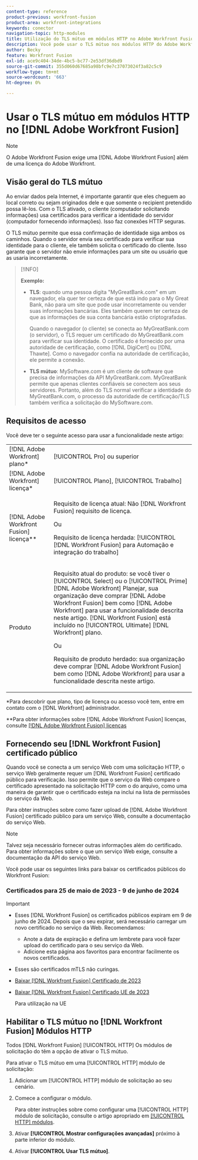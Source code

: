 ```yaml
---
content-type: reference
product-previous: workfront-fusion
product-area: workfront-integrations
keywords: conector
navigation-topic: http-modules
title: Utilização do TLS mútuo em módulos HTTP no Adobe Workfront Fusion
description: Você pode usar o TLS mútuo nos módulos HTTP do Adobe Workfront Fusion, permitindo que ambos os lados da transação de informações verifiquem a identidade do outro.
author: Becky
feature: Workfront Fusion
exl-id: ace9c404-34de-4bc5-bc77-2e53df36dbd9
source-git-commit: 355d060d67685a98bfc9e7c37073024f3a82c5c9
workflow-type: tm+mt
source-wordcount: '663'
ht-degree: 0%

---
```


# Usar o TLS mútuo em módulos HTTP no [!DNL Adobe Workfront Fusion]

>[!NOTE]
>
>O Adobe Workfront Fusion exige uma [!DNL Adobe Workfront Fusion] além de uma licença do Adobe Workfront.

## Visão geral do TLS mútuo

Ao enviar dados pela Internet, é importante garantir que eles cheguem ao local correto ou sejam originados dele e que somente o recipient pretendido possa lê-los. Com o TLS ativado, o cliente (computador solicitando informações) usa certificados para verificar a identidade do servidor (computador fornecendo informações). Isso faz conexões HTTP seguras.

O TLS mútuo permite que essa confirmação de identidade siga ambos os caminhos. Quando o servidor envia seu certificado para verificar sua identidade para o cliente, ele também solicita o certificado do cliente. Isso garante que o servidor não envie informações para um site ou usuário que as usaria incorretamente.

>[!INFO]
>
>**Exemplo:**
>
>* **TLS**: quando uma pessoa digita &quot;MyGreatBank.com&quot; em um navegador, ela quer ter certeza de que está indo para o My Great Bank, não para um site que pode usar incorretamente ou vender suas informações bancárias. Eles também querem ter certeza de que as informações de sua conta bancária estão criptografadas.
>
>   Quando o navegador (o cliente) se conecta ao MyGreatBank.com (o servidor), o TLS requer um certificado do MyGreatBank.com para verificar sua identidade. O certificado é fornecido por uma autoridade de certificação, como [!DNL DigiCert] ou [!DNL Thawte]. Como o navegador confia na autoridade de certificação, ele permite a conexão.
>
>* **TLS mútuo**: MySoftware.com é um cliente de software que precisa de informações da API MyGreatBank.com. MyGreatBank permite que apenas clientes confiáveis se conectem aos seus servidores. Portanto, além do TLS normal verificar a identidade do MyGreatBank.com, o processo da autoridade de certificação/TLS também verifica a solicitação do MySoftware.com.

## Requisitos de acesso

Você deve ter o seguinte acesso para usar a funcionalidade neste artigo:

<table style="table-layout:auto"> 
 <col> 
 <col> 
 <tbody> 
  <tr> 
   <td role="rowheader">[!DNL Adobe Workfront] plano*</td> 
   <td> <p>[!UICONTROL Pro] ou superior</p> </td> 
  </tr> 
  <tr data-mc-conditions=""> 
   <td role="rowheader">[!DNL Adobe Workfront] licença*</td> 
   <td> <p>[!UICONTROL Plano], [!UICONTROL Trabalho]</p> </td> 
  </tr> 
  <tr> 
   <td role="rowheader">[!DNL Adobe Workfront Fusion] licença**</td> 
   <td>
   <p>Requisito de licença atual: Não [!DNL Workfront Fusion] requisito de licença.</p>
   <p>Ou</p>
   <p>Requisito de licença herdada: [!UICONTROL [!DNL Workfront Fusion] para Automação e integração do trabalho] </p>
   </td> 
  </tr> 
  <tr> 
   <td role="rowheader">Produto</td> 
   <td>
   <p>Requisito atual do produto: se você tiver o [!UICONTROL Select] ou o [!UICONTROL Prime] [!DNL Adobe Workfront] Planejar, sua organização deve comprar [!DNL Adobe Workfront Fusion] bem como [!DNL Adobe Workfront] para usar a funcionalidade descrita neste artigo. [!DNL Workfront Fusion] está incluído no [!UICONTROL Ultimate] [!DNL Workfront] plano.</p>
   <p>Ou</p>
   <p>Requisito de produto herdado: sua organização deve comprar [!DNL Adobe Workfront Fusion] bem como [!DNL Adobe Workfront] para usar a funcionalidade descrita neste artigo.</p>
   </td> 
  </tr> 
 </tbody> 
</table>

&#42;Para descobrir que plano, tipo de licença ou acesso você tem, entre em contato com o [!DNL Workfront] administrador.

&#42;&#42;Para obter informações sobre [!DNL Adobe Workfront Fusion] licenças, consulte [[!DNL Adobe Workfront Fusion] licenças](../../../workfront-fusion/get-started/license-automation-vs-integration.md)

## Fornecendo seu [!DNL Workfront Fusion] certificado público


Quando você se conecta a um serviço Web com uma solicitação HTTP, o serviço Web geralmente requer um [!DNL Workfront Fusion] certificado público para verificação. Isso permite que o serviço da Web compare o certificado apresentado na solicitação HTTP com o do arquivo, como uma maneira de garantir que o certificado esteja na inclui na lista de permissões do serviço da Web.

Para obter instruções sobre como fazer upload de [!DNL Adobe Workfront Fusion] certificado público para um serviço Web, consulte a documentação do serviço Web.

>[!NOTE]
>
>Talvez seja necessário fornecer outras informações além do certificado. Para obter informações sobre o que um serviço Web exige, consulte a documentação da API do serviço Web.

Você pode usar os seguintes links para baixar os certificados públicos do Workfront Fusion:

### Certificados para 25 de maio de 2023 - 9 de junho de 2024

>[!IMPORTANT]
>
>* Esses [!DNL Workfront Fusion] os certificados públicos expiram em 9 de junho de 2024. Depois que o seu expirar, será necessário carregar um novo certificado no serviço da Web. Recomendamos:
>
>   * Anote a data de expiração e defina um lembrete para você fazer upload do certificado para o seu serviço da Web.
>   * Adicione esta página aos favoritos para encontrar facilmente os novos certificados.
>
>* Esses são certificados mTLS não curingas.

* [Baixar [!DNL Workfront Fusion] Certificado de 2023](/help/quicksilver/workfront-fusion/apps-and-their-modules/http-modules/assets/fusion-prod-us-mtls-certificate.pem)
* [Baixar [!DNL Workfront Fusion] Certificado UE de 2023](/help/quicksilver/workfront-fusion/apps-and-their-modules/http-modules/assets/fusion-prod-eu-mtls-certificate.pem)

  Para utilização na UE

<!--

### Certificates for November 14, 2022 - July 15, 2023

>[!IMPORTANT]
>
>* These [!DNL Workfront Fusion] public certificates expire on July 15, 2023.
>* These are wildcard mTLS certificates.

* [Download [!DNL Workfront Fusion] Certificate 2023](https://cdn.experience.workfront.com/Documentation/Workfront+Fusion+2.0+public+certificates/app_workfrontfusion_com-jul-15-2023+updated.cer)
* [Download [!DNL Workfront Fusion] EU Certificate 2023](https://cdn.experience.workfront.com/Documentation/Workfront+Fusion/app-eu_workfrontfusion_com-jul-15-2023.cer)

   For use in the EU 

   -->

## Habilitar o TLS mútuo no [!DNL Workfront Fusion] Módulos HTTP

Todos [!DNL Workfront Fusion] [!UICONTROL HTTP] Os módulos de solicitação do têm a opção de ativar o TLS mútuo.

Para ativar o TLS mútuo em uma [!UICONTROL HTTP] módulo de solicitação:

1. Adicionar um [!UICONTROL HTTP] módulo de solicitação ao seu cenário.
1. Comece a configurar o módulo.

   Para obter instruções sobre como configurar uma [!UICONTROL HTTP] módulo de solicitação, consulte o artigo apropriado em [[!UICONTROL HTTP] módulos](../../../workfront-fusion/apps-and-their-modules/http-modules/http-modules-1.md).

1. Ativar **[!UICONTROL Mostrar configurações avançadas]** próximo à parte inferior do módulo.
1. Ativar **[!UICONTROL Usar TLS mútuo]**.
